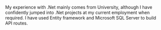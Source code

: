 My experience with .Net mainly comes from University, although I have confidently jumped into .Net projects at my current employment when required. I have used Entity framework and Microsoft SQL Server to build API routes. 